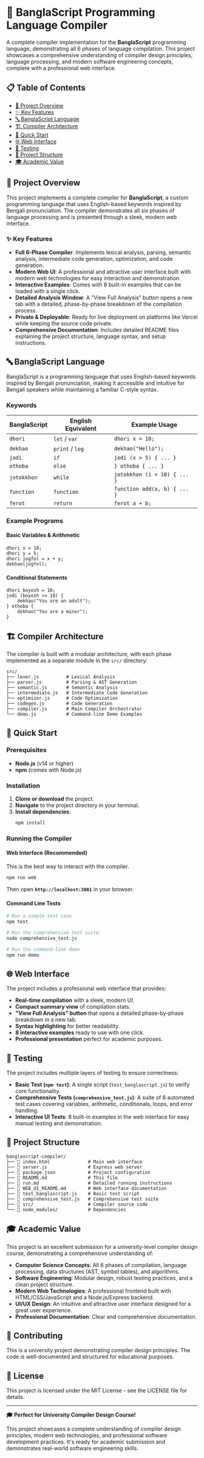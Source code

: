# 🚀 BanglaScript Programming Language Compiler

A complete compiler implementation for the **BanglaScript** programming language, demonstrating all 6 phases of language compilation. This project showcases a comprehensive understanding of compiler design principles, language processing, and modern software engineering concepts, complete with a professional web interface.

## 📋 Table of Contents

- [🎯 Project Overview](#-project-overview)
- [✨ Key Features](#-key-features)
- [🔤 BanglaScript Language](#-banglascript-language)
- [🏗️ Compiler Architecture](#️-compiler-architecture)
- [🚀 Quick Start](#-quick-start)
- [🌐 Web Interface](#-web-interface)
- [🧪 Testing](#-testing)
- [📁 Project Structure](#-project-structure)
- [🎓 Academic Value](#-academic-value)

## 🎯 Project Overview

This project implements a complete compiler for **BanglaScript**, a custom programming language that uses English-based keywords inspired by Bengali pronunciation. The compiler demonstrates all six phases of language processing and is presented through a sleek, modern web interface.

### ✨ Key Features

- **Full 6-Phase Compiler**: Implements lexical analysis, parsing, semantic analysis, intermediate code generation, optimization, and code generation.
- **Modern Web UI**: A professional and attractive user interface built with modern web technologies for easy interaction and demonstration.
- **Interactive Examples**: Comes with 8 built-in examples that can be loaded with a single click.
- **Detailed Analysis Window**: A "View Full Analysis" button opens a new tab with a detailed, phase-by-phase breakdown of the compilation process.
- **Private & Deployable**: Ready for live deployment on platforms like Vercel while keeping the source code private.
- **Comprehensive Documentation**: Includes detailed README files explaining the project structure, language syntax, and setup instructions.

## 🔤 BanglaScript Language

BanglaScript is a programming language that uses English-based keywords inspired by Bengali pronunciation, making it accessible and intuitive for Bengali speakers while maintaining a familiar C-style syntax.

### Keywords

| BanglaScript | English Equivalent | Example Usage |
|--------------|--------------------|-------------------------|
| `dhori`      | `let` / `var`      | `dhori x = 10;`         |
| `dekhao`     | `print` / `log`    | `dekhao("Hello");`      |
| `jodi`       | `if`               | `jodi (x > 5) { ... }`  |
| `othoba`     | `else`             | `} othoba { ... }`      |
| `jotokkhon`  | `while`            | `jotokkhon (i < 10) { ... }` |
| `function`   | `function`         | `function add(a, b) { ... }` |
| `ferot`      | `return`           | `ferot a + b;`          |

### Example Programs

#### Basic Variables & Arithmetic
```banglascript
dhori x = 10;
dhori y = 5;
dhori jogfol = x + y;
dekhao(jogfol);
```

#### Conditional Statements
```banglascript
dhori boyosh = 18;
jodi (boyosh >= 18) {
    dekhao("You are an adult");
} othoba {
    dekhao("You are a minor");
}
```

## 🏗️ Compiler Architecture

The compiler is built with a modular architecture, with each phase implemented as a separate module in the `src/` directory:

```
src/
├── lexer.js          # Lexical Analysis
├── parser.js         # Parsing & AST Generation
├── semantic.js       # Semantic Analysis
├── intermediate.js   # Intermediate Code Generation
├── optimizer.js      # Code Optimization
├── codegen.js        # Code Generation
├── compiler.js       # Main Compiler Orchestrator
└── demo.js           # Command-line Demo Examples
```

## 🚀 Quick Start

### Prerequisites
- **Node.js** (v14 or higher)
- **npm** (comes with Node.js)

### Installation
1. **Clone or download** the project.
2. **Navigate** to the project directory in your terminal.
3. **Install dependencies**:
   ```bash
   npm install
   ```

### Running the Compiler

#### Web Interface (Recommended)
This is the best way to interact with the compiler.
```bash
npm run web
```
Then open **`http://localhost:3001`** in your browser.

#### Command Line Tests
```bash
# Run a simple test case
npm test

# Run the comprehensive test suite
node comprehensive_test.js

# Run the command-line demo
npm run demo
```

## 🌐 Web Interface

The project includes a professional web interface that provides:
- **Real-time compilation** with a sleek, modern UI.
- **Compact summary view** of compilation stats.
- **"View Full Analysis" button** that opens a detailed phase-by-phase breakdown in a new tab.
- **Syntax highlighting** for better readability.
- **8 interactive examples** ready to use with one click.
- **Professional presentation** perfect for academic purposes.

## 🧪 Testing

The project includes multiple layers of testing to ensure correctness:
- **Basic Test (`npm test`)**: A single script (`test_banglascript.js`) to verify core functionality.
- **Comprehensive Tests (`comprehensive_test.js`)**: A suite of 8 automated test cases covering variables, arithmetic, conditionals, loops, and error handling.
- **Interactive UI Tests**: 8 built-in examples in the web interface for easy manual testing and demonstration.

## 📁 Project Structure

```
banglascript-compiler/
├── 📄 index.html              # Main web interface
├── 📄 server.js               # Express web server
├── 📄 package.json            # Project configuration
├── 📄 README.md               # This file
├── 📄 run.md                  # Detailed running instructions
├── 📄 WEB_UI_README.md        # Web interface documentation
├── 📄 test_banglascript.js    # Basic test script
├── 📄 comprehensive_test.js   # Comprehensive test suite
├── 📁 src/                    # Compiler source code
└── 📁 node_modules/           # Dependencies
```

## 🎓 Academic Value

This project is an excellent submission for a university-level compiler design course, demonstrating a comprehensive understanding of:

- **Computer Science Concepts**: All 6 phases of compilation, language processing, data structures (AST, symbol tables), and algorithms.
- **Software Engineering**: Modular design, robust testing practices, and a clean project structure.
- **Modern Web Technologies**: A professional frontend built with HTML/CSS/JavaScript and a Node.js/Express backend.
- **UI/UX Design**: An intuitive and attractive user interface designed for a great user experience.
- **Professional Documentation**: Clear and comprehensive documentation.

## 🤝 Contributing

This is a university project demonstrating compiler design principles. The code is well-documented and structured for educational purposes.

## 📄 License

This project is licensed under the MIT License - see the LICENSE file for details.

---

**🎓 Perfect for University Compiler Design Course!**

This project showcases a complete understanding of compiler design principles, modern web technologies, and professional software development practices. It's ready for academic submission and demonstrates real-world software engineering skills. 